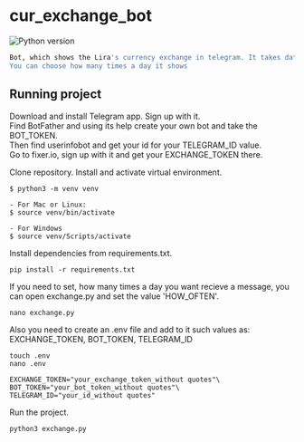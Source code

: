 # cur_exchange_bot
![Python version](https://img.shields.io/badge/python-3.7-yellow)

```sh
Bot, which shows the Lira's currency exchange in telegram. It takes data from fixer.io.
You can choose how many times a day it shows
```

## Running project

Download and install Telegram app. Sign up with it.\
Find BotFather and using its help create your own bot
and take the BOT_TOKEN.\
Then find userinfobot and get your id for your 
TELEGRAM_ID value.\
Go to fixer.io, sign up with it and get your EXCHANGE_TOKEN there.

Clone repository. Install and activate virtual environment.

```
$ python3 -m venv venv

- For Mac or Linux:
$ source venv/bin/activate

- For Windows
$ source venv/Scripts/activate 
``` 

Install dependencies  from requirements.txt.

```
pip install -r requirements.txt
``` 

If you need to set, how many times a day you want recieve a message,
you can open exchange.py and set the value 'HOW_OFTEN'.

```
nano exchange.py
``` 

Also you need to create an .env file and add to it such values as:
EXCHANGE_TOKEN, BOT_TOKEN, TELEGRAM_ID

```
touch .env
nano .env

EXCHANGE_TOKEN="your_exchange_token_without quotes"\
BOT_TOKEN="your_bot_token_without quotes"\
TELEGRAM_ID="your_id_without quotes"
``` 

Run the project.

```
python3 exchange.py
``` 
